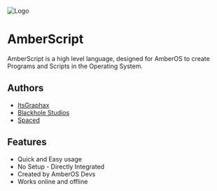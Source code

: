![Logo](https://cdn.discordapp.com/attachments/1326849967968751668/1364294743789404170/Thumbnail.png?ex=680925fe&is=6807d47e&hm=ac7db2b1eeb82659d90df01afe31a6c0c64b8c0289432aa2524fe0a8ce763b8f&)

# AmberScript

AmberScript is a high level language, designed for AmberOS to create Programs and Scripts in the Operating System.


## Authors

- [ItsGraphax](https://www.itsgraphax.de)
- [Blackhole Studios](https://scratch.mit.edu/users/Blackhole-Games/)
- [Spaced](https://scratch.mit.edu/users/unk0wn23/)


## Features

- Quick and Easy usage
- No Setup - Directly Integrated
- Created by AmberOS Devs
- Works online and offline
